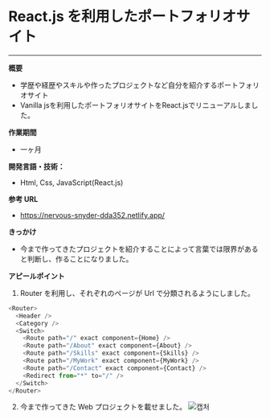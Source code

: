 # React.js を利用したポートフォリオサイト

---

**概要**

- 学歴や経歴やスキルや作ったプロジェクトなど自分を紹介するポートフォリオサイト
- Vanilla jsを利用したポートフォリオサイトをReact.jsでリニューアルしました。

**作業期間**

- 一ヶ月

**開発言語・技術：**

- Html, Css, JavaScript(React.js)

**参考 URL**

- https://nervous-snyder-dda352.netlify.app/

**きっかけ**

- 今まで作ってきたプロジェクトを紹介することによって言葉では限界があると判断し、作ることになりました。

**アピールポイント**

1. Router を利用し、それぞれのページが Url で分類されるようにしました。

```js
<Router>
  <Header />
  <Category />
  <Switch>
    <Route path="/" exact component={Home} />
    <Route path="/About" exact component={About} />
    <Route path="/Skills" exact component={Skills} />
    <Route path="/MyWork" exact component={MyWork} />
    <Route path="/Contact" exact component={Contact} />
    <Redirect from="*" to="/" />
  </Switch>
</Router>
```

2. 今まで作ってきた Web プロジェクトを載せました。
![캡처](https://user-images.githubusercontent.com/50327128/107136143-f17a9500-6943-11eb-9262-dc9133bfc5ce.JPG)
